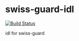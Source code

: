 # swiss-guard-idl
[![Build Status](https://travis-ci.org/divanvisagie/swiss-guard-idl.svg?branch=master)](https://travis-ci.org/divanvisagie/swiss-guard-idl)

idl for swiss-guard

